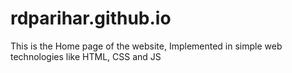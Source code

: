 # rdparihar.github.io
This is the Home page of the website, Implemented in simple web technologies like HTML, CSS and JS
